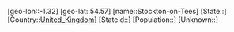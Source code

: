 ﻿---
location: [54.57,-1.32]
type: City
tags:
- geo/City


SpocWebEntityId: 34578
isDeleted: false
confidential: public

---
[geo-lon::-1.32]
[geo-lat::54.57]
[name::Stockton-on-Tees]
[State::]
[Country::[United_Kingdom](geo/Continent/Europe/United_Kingdom.md)]
[StateId::]
[Population::]
[Unknown::]

